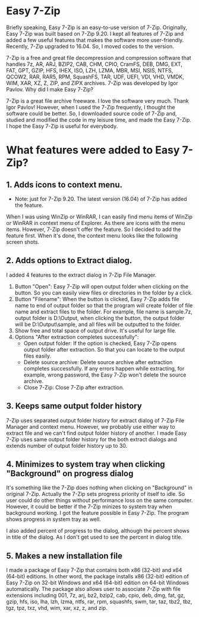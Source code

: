 # Easy 7-Zip

Briefly speaking, Easy 7-Zip is an easy-to-use version of 7-Zip. Originally, Easy 7-Zip was built based on 7-Zip 9.20. I kept all features of 7-Zip and added a few useful features that makes the software more user-friendly. Recently, 7-Zip upgraded to 16.04. So, I moved codes to the version.

7-Zip is a free and great file decompression and compression software that handles 7z, AR, ARJ, BZIP2, CAB, CHM, CPIO, CramFS, DEB, DMG, EXT, FAT, GPT, GZIP, HFS, IHEX, ISO, LZH, LZMA, MBR, MSI, NSIS, NTFS, QCOW2, RAR, RAR5, RPM, SquashFS, TAR, UDF, UEFI, VDI, VHD, VMDK, WIM, XAR, XZ, Z, ZIP, and ZIPX archives. 7-Zip was developed by Igor Pavlov.
Why did I make Easy 7-Zip?

7-Zip is a great file archive freeware. I love the software very much. Thank Igor Pavlov! However, when I used the 7-Zip frequently, I thought the software could be better. So, I downloaded source code of 7-Zip and, studied and modified the code in my leisure time, and made the Easy 7-Zip. I hope the Easy 7-Zip is useful for everybody.

# What features were added to Easy 7-Zip?

## 1. Adds icons to context menu.

* Note: just for 7-Zip 9.20. The latest version (16.04) of 7-Zip has added the feature.

When I was using WinZip or WinRAR, I can easily find menu items of WinZip or WinRAR in context menu of Explorer. As there are icons with the menu items. However, 7-Zip doesn't offer the feature. So I decided to add the feature first. When it's done, the context menu looks like the following screen shots.

## 2. Adds options to Extract dialog.

I added 4 features to the extract dialog in 7-Zip File Manager.

1. Button "Open": Easy 7-Zip will open output folder when clicking on the button. So you can easily view files or directories in the folder by a click.
2. Button "Filename": When the button is clicked, Easy 7-Zip adds file name to end of output folder so that the program will create folder of file name and extract files to the folder. For example, file name is sample.7z, output folder is D:\Output, when clicking the button, the output folder will be D:\Output\sample, and all files will be outputted to the folder.
3. Show free and total space of output drive. It's useful for large file.
4. Options "After extraction completes successfully":
    * Open output folder: If the option is checked, Easy 7-Zip opens output folder after extraction. So that you can locate to the output files easily.
    * Delete source archive: Delete source archive after extraction completes successfully. If any errors happen while extracting, for example, wrong password, the Easy 7-Zip won't delete the source archive.
    * Close 7-Zip: Close 7-Zip after extraction.

## 3. Keeps same output folder history

7-Zip uses separated output folder history for extract dialog of 7-Zip File Manager and context menu. However, we probably use either way to extract file and we can't find output folder history of another. I made Easy 7-Zip uses same output folder history for the both extract dialogs and extends number of output folder history up to 30.

## 4. Minimizes to system tray when clicking "Background" on progress dialog

It's something like the 7-Zip does nothing when clicking on "Background" in original 7-Zip. Actually the 7-Zip sets progress priority of itself to idle. So user could do other things without performance loss on the same computer. However, it could be better if the 7-Zip minizes to system tray when background working. I got the feature possible in Easy 7-Zip. The program shows progress in system tray as well.

I also added percent of progress to the dialog, although the percent shows in title of the dialog. As I don't get used to see the percent in dialog title.

## 5. Makes a new installation file

I made a package of Easy 7-Zip that contains both x86 (32-bit) and x64 (64-bit) editions. In other word, the package installs x86 (32-bit) edition of Easy 7-Zip on 32-bit Windows and x64 (64-bit) edition on 64-bit Windows automatically. The package also allows user to associate 7-Zip with file extensions including 001, 7z, arj, bz2, bzip2, cab, cpio, deb, dmg, fat, gz, gzip, hfs, iso, lha, lzh, lzma, ntfs, rar, rpm, squashfs, swm, tar, taz, tbz2, tbz, tgz, tpz, txz, vhd, wim, xar, xz, z, and zip.